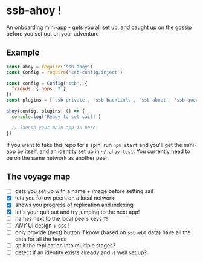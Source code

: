 # ssb-ahoy !

An onboarding mini-app - gets you all set up, and caught up on the gossip before you set out on your adventure

## Example

```js
const ahoy = require('ssb-ahoy')
const Config = require('ssb-config/inject')

const config = Config('ssb', {
  friends: { hops: 2 }
})
const plugins = ['ssb-private', 'ssb-backlinks', 'ssb-about', 'ssb-query', 'ssb-suggest']

ahoy(config, plugins, () => {
  console.log('Ready to set sail!')

  // launch your main app in here!
})
```

If you want to take this repo for a spin, run `npm start` and you'll get the mini-app by itself, and an identity set up in `~/.ahoy-test`.
You currently need to be on the same network as another peer.

## The voyage map

- [ ] gets you set up with a name + image before setting sail
- [x] lets you follow peers on a local network
- [x] shows you progress of replication and indexing
- [x] let's your quit out and try jumping to the next app!
- [ ] names next to the local peers keys ?!
- [ ] _ANY_ UI design + css !
- [ ] only provide (next) button if know (based on `ssb-ebt` data) have all the data for all the feeds
- [ ] split the replication into multiple stages?
- [ ] detect if an identity exists already and is well set up?
